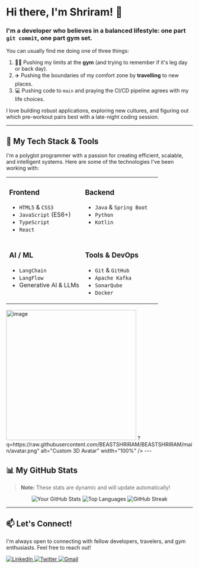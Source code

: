 # Hi there, I'm Shriram! 👋

### I'm a developer who believes in a balanced lifestyle: one part `git commit`, one part gym set.

You can usually find me doing one of three things:
1.  🏋️‍♂️ Pushing my limits at the **gym** (and trying to remember if it's leg day or back day).
2.  ✈️ Pushing the boundaries of my comfort zone by **travelling** to new places.
3.  💻 Pushing code to `main` and praying the CI/CD pipeline agrees with my life choices.

I love building robust applications, exploring new cultures, and figuring out which pre-workout pairs best with a late-night coding session.

---

## 🚀 My Tech Stack & Tools

I'm a polyglot programmer with a passion for creating efficient, scalable, and intelligent systems. Here are some of the technologies I've been working with:

<table>
  <tr>
    <td valign="top" width="50%">
      <h3>Frontend</h3>
      <ul>
        <li><code>HTML5</code> & <code>CSS3</code></li>
        <li><code>JavaScript</code> (ES6+)</li>
        <li><code>TypeScript</code></li>
        <li><code>React</code></li>
      </ul>
    </td>
    <td valign="top" width="50%">
      <h3>Backend</h3>
      <ul>
        <li><code>Java</code> & <code>Spring Boot</code></li>
        <li><code>Python</code></li>
        <li><code>Kotlin</code></li>
      </ul>
    </td>
  </tr>
  <tr>
    <td valign="top" width="50%">
      <h3>AI / ML</h3>
      <ul>
        <li><code>LangChain</code></li>
        <li><code>LangFlow</code></li>
        <li>Generative AI & LLMs</li>
      </ul>
    </td>
    <td valign="top" width="50%">
      <h3>Tools & DevOps</h3>
      <ul>
        <li><code>Git</code> & <code>GitHub</code></li>
        <li><code>Apache Kafka</code></li>
        <li><code>SonarQube</code></li>
        <li><code>Docker</code></li>
      </ul>
    </td>
  </tr>
</table>
</td>
<td width="35%" valign="top">
<img src="<img width="351" height="351" alt="image" src="https://github.com/user-attachments/assets/1aba236f-a6d9-4aea-a963-b6423ee9d101" />
?q=https://raw.githubusercontent.com/BEASTSHRIRAM/BEASTSHRIRAM/main/avatar.png" alt="Custom 3D Avatar" width="100%" />
</td>
</tr>
</table>
---

## 📊 My GitHub Stats

> **Note:** These stats are dynamic and will update automatically!

<p align="center">
  <img src="https://github-readme-stats.vercel.app/api?username=YOUR-GITHUB-USERNAME&show_icons=true&theme=radical&hide_border=true&count_private=true" alt="Your GitHub Stats" />
  <img src="https://github-readme-stats.vercel.app/api/top-langs/?username=YOUR-GITHUB-USERNAME&layout=compact&theme=radical&hide_border=true" alt="Top Languages" />
  <img src="https://github-readme-streak-stats.herokuapp.com/?user=YOUR-GITHUB-USERNAME&theme=radical&hide_border=true" alt="GitHub Streak" />
</p>

---

## 📫 Let's Connect!

I'm always open to connecting with fellow developers, travelers, and gym enthusiasts. Feel free to reach out!

<p align="left">
  <a href="https://linkedin.com/in/your-linkedin-profile" target="_blank">
    <img src="https://img.shields.io/badge/LinkedIn-0077B5?style=for-the-badge&logo=linkedin&logoColor=white" alt="LinkedIn"/>
  </a>
  <a href="https://twitter.com/your-twitter-handle" target="_blank">
    <img src="https://img.shields.io/badge/Twitter-1DA1F2?style=for-the-badge&logo=twitter&logoColor=white" alt="Twitter"/>
  </a>
  <a href="mailto:youremail@example.com">
    <img src="https://img.shields.io/badge/Gmail-D14836?style=for-the-badge&logo=gmail&logoColor=white" alt="Gmail"/>
  </a>
</p>

